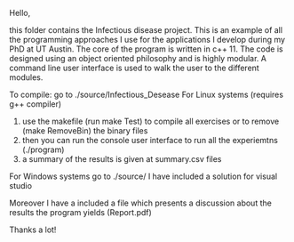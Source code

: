Hello,

this folder contains the Infectious disease project.
This is an example of all the programming approaches I use for the applications I develop during my PhD at UT Austin.
The core of the program is written in c++ 11.
The code is designed using an object oriented philosophy and is highly modular.
A command line user interface is used to walk the user to the different modules.

To compile: go to ./source/Infectious_Desease
For Linux systems (requires g++ compiler)
1) use the makefile (run make Test) to compile all exercises or to remove (make RemoveBin) the binary files
2) then you can run the console user interface to run all the experiemtns (./program)
3) a summary of the results is given at summary.csv files

For Windows systems go to ./source/
I have included a solution for visual studio


Moreover I have a included a file which presents a discussion about the results the program yields (Report.pdf) 


Thanks a lot!
